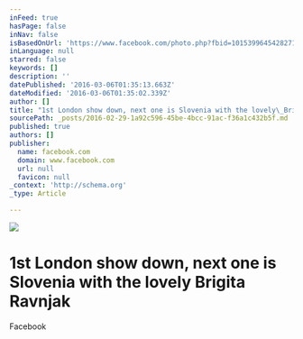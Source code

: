```yaml
---
inFeed: true
hasPage: false
inNav: false
isBasedOnUrl: 'https://www.facebook.com/photo.php?fbid=10153996454282718&set=a.431303647717.221826.770457717&type=3&theater'
inLanguage: null
starred: false
keywords: []
description: ''
datePublished: '2016-03-06T01:35:13.663Z'
dateModified: '2016-03-06T01:35:02.339Z'
author: []
title: "1st London show down, next one is Slovenia with the lovely\_Brigita Ravnjak"
sourcePath: _posts/2016-02-29-1a92c596-45be-4bcc-91ac-f36a1c432b5f.md
published: true
authors: []
publisher:
  name: facebook.com
  domain: www.facebook.com
  url: null
  favicon: null
_context: 'http://schema.org'
_type: Article

---
```

![](https://s3-us-west-2.amazonaws.com/the-grid-img/p/e7d60b923db1deeab1c3e77a7f4a02f7b5465e41.jpg)

# 1st London show down, next one is Slovenia with the lovely Brigita Ravnjak

Facebook